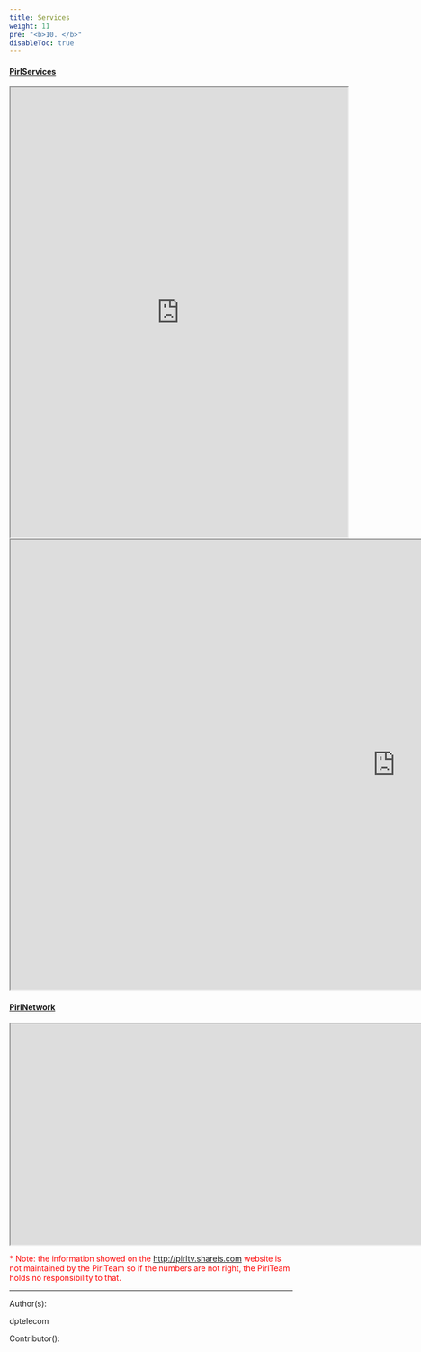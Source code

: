```yaml
---
title: Services
weight: 11
pre: "<b>10. </b>"
disableToc: true
---
```


#### [PirlServices](https://services.pirl.io "PirlServices")
<iframe width="600"
    height="800" src="https://services.pirl.io">
</iframe>
<iframe width="1368"
    height="800" src="http://pirltv.shareis.com">
</iframe>


#### [PirlNetwork](http://stats.pirl.io "PirlNetwork")
<iframe width="1968"
    height="393" src="http://stats.pirl.io">
</iframe>



<span style="color:red">* Note: the information showed on the http://pirltv.shareis.com website is not maintained by the PirlTeam so if the numbers are not right, the PirlTeam holds no responsibility to that.</span>



---
Author(s):

dptelecom

Contributor():
